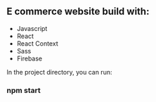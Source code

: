 
## E commerce website build with: 

- Javascript
- React 
- React Context 
- Sass
- Firebase 

In the project directory, you can run:

### npm start

